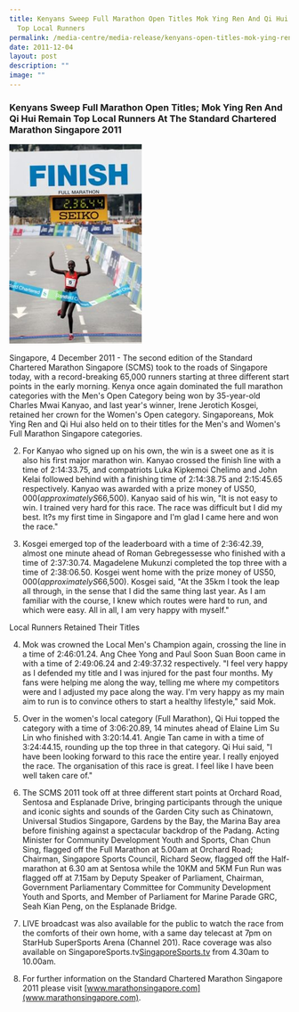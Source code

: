 ```yaml
---
title: Kenyans Sweep Full Marathon Open Titles Mok Ying Ren And Qi Hui Remain
  Top Local Runners
permalink: /media-centre/media-release/kenyans-open-titles-mok-ying-ren-qi-hui-remain-top-runners/
date: 2011-12-04
layout: post
description: ""
image: ""
---
```

### **Kenyans Sweep Full Marathon Open Titles; Mok Ying Ren And Qi Hui Remain Top Local Runners At The Standard Chartered Marathon Singapore 2011**

![](/images/Media%20Centre/Media%20Release/2011/Dec/finish.gif)

Singapore, 4 December 2011 - The second edition of the Standard Chartered Marathon Singapore (SCMS) took to the roads of Singapore today, with a record-breaking 65,000 runners starting at three different start points in the early morning. Kenya once again dominated the full marathon categories with the Men's Open Category being won by 35-year-old Charles Mwai Kanyao, and last year's winner, Irene Jerotich Kosgei, retained her crown for the Women's Open category. Singaporeans, Mok Ying Ren and Qi Hui also held on to their titles for the Men's and Women's Full Marathon Singapore categories.

2. For Kanyao who signed up on his own, the win is a sweet one as it is also his first major marathon win. Kanyao crossed the finish line with a time of 2:14:33.75, and compatriots Luka Kipkemoi Chelimo and John Kelai followed behind with a finishing time of 2:14:38.75 and 2:15:45.65 respectively. Kanyao was awarded with a prize money of US$50,000 (approximately S$66,500). Kanyao said of his win, "It is not easy to win. I trained very hard for this race. The race was difficult but I did my best. It?s my first time in Singapore and I'm glad I came here and won the race."

3. Kosgei emerged top of the leaderboard with a time of 2:36:42.39, almost one minute ahead of Roman Gebregessesse who finished with a time of 2:37:30.74. Magadelene Mukunzi completed the top three with a time of 2:38:06.50. Kosgei went home with the prize money of US$50,000 (approximately S$66,500). Kosgei said, "At the 35km I took the leap all through, in the sense that I did the same thing last year. As I am familiar with the course, I knew which routes were hard to run, and which were easy. All in all, I am very happy with myself."

Local Runners Retained Their Titles

4.  Mok was crowned the Local Men's Champion again, crossing the line in a time of 2:46:01.24. Ang Chee Yong and Paul Soon Suan Boon came in with a time of 2:49:06.24 and 2:49:37.32 respectively. "I feel very happy as I defended my title and I was injured for the past four months. My fans were helping me along the way, telling me where my competitors were and I adjusted my pace along the way. I'm very happy as my main aim to run is to convince others to start a healthy lifestyle," said Mok.

5. Over in the women's local category (Full Marathon), Qi Hui topped the category with a time of 3:06:20.89, 14 minutes ahead of Elaine Lim Su Lin who finished with 3:20:14.41. Angie Tan came in with a time of 3:24:44.15, rounding up the top three in that category. Qi Hui said, "I have been looking forward to this race the entire year. I really enjoyed the race. The organisation of this race is great. I feel like I have been well taken care of."

6. The SCMS 2011 took off at three different start points at Orchard Road, Sentosa and Esplanade Drive, bringing participants through the unique and iconic sights and sounds of the Garden City such as Chinatown, Universal Studios Singapore, Gardens by the Bay, the Marina Bay area before finishing against a spectacular backdrop of the Padang. Acting Minister for Community Development Youth and Sports, Chan Chun Sing, flagged off the Full Marathon at 5.00am at Orchard Road; Chairman, Singapore Sports Council, Richard Seow, flagged off the Half-marathon at 6.30 am at Sentosa while the 10KM and 5KM Fun Run was flagged off at 7.15am by Deputy Speaker of Parliament, Chairman, Government Parliamentary Committee for Community Development Youth and Sports, and Member of Parliament for Marine Parade GRC, Seah Kian Peng, on the Esplanade Bridge.

7. LIVE broadcast was also available for the public to watch the race from the comforts of their own home, with a same day telecast at 7pm on StarHub SuperSports Arena (Channel 201). Race coverage was also available on SingaporeSports.tv[SingaporeSports.tv](SingaporeSports.tv) from 4.30am to 10.00am.

8. For further information on the Standard Chartered Marathon Singapore 2011 please visit [www.marathonsingapore.com](www.marathonsingapore.com).